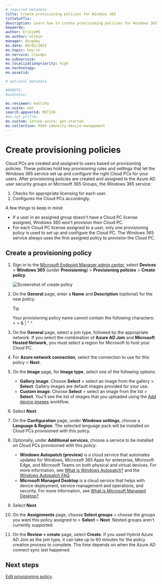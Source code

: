 ```yaml
---
# required metadata
title: Create provisioning policies for Windows 365
titleSuffix:
description: Learn how to create provisioning policies for Windows 365.
keywords:
author: ErikjeMS  
ms.author: erikje
manager: dougeby
ms.date: 08/01/2022
ms.topic: how-to
ms.service: cloudpc
ms.subservice:
ms.localizationpriority: high
ms.technology:
ms.assetid: 

# optional metadata

#ROBOTS:
#audience:

ms.reviewer: mattsha
ms.suite: ems
search.appverid: MET150
#ms.tgt_pltfrm:
ms.custom: intune-azure; get-started
ms.collection: M365-identity-device-management
---
```


# Create provisioning policies

Cloud PCs are created and assigned to users based on provisioning policies. These policies hold key provisioning rules and settings that let the Windows 365 service set up and configure the right Cloud PCs for your users. After provisioning policies are created and assigned to the Azure AD user security groups or Microsoft 365 Groups, the Windows 365 service:

1. Checks for appropriate licensing for each user.
2. Configures the Cloud PCs accordingly.

A few things to keep in mind:

- If a user in an assigned group doesn’t have a Cloud PC license assigned, Windows 365 won’t provision their Cloud PC.
- For each Cloud PC license assigned to a user, only one provisioning policy is used to set up and configure the Cloud PC. The Windows 365 service always uses the first assigned policy to provision the Cloud PC.

## Create a provisioning policy

1. Sign in to the [Microsoft Endpoint Manager admin center](https://go.microsoft.com/fwlink/?linkid=2109431), select **Devices** > **Windows 365** (under **Provisioning**) > **Provisioning policies** > **Create policy**.

   ![Screenshot of create policy](./media/create-provisioning-policy/create-policy.png)
2. On the **General** page, enter a **Name** and **Description** (optional) for the new policy.

   > [!TIP]
   > Your provisioning policy name cannot contain the following characters: < > & | " ^

3. On the **General** page, select a join type, followed by the appropriate network. If you select the combination of **Azure AD Join** and **Microsoft Hosted Network**, you must select a region for Microsoft to host your Cloud PC.
4. For **Azure network connection**, select the connection to use for this policy > **Next**.
5. On the **Image** page, for **Image type**, select one of the following options:
    - **Gallery image**: Choose **Select** > select an image from the gallery > **Select**. Gallery images are default images provided for your use.
    - **Custom image**:  Choose **Select** > select an image from the list > **Select**. You'll see the list of images that you uploaded using the [Add device images](add-device-images.md) workflow.
6. Select **Next**.
7. On the **Configuration** page, under **Windows settings**, choose a **Language & Region**. The selected language pack will be installed on Cloud PCs provisioned with this policy.
8. Optionally, under **Additional services**, choose a service to be installed on Cloud PCs provisioned with this policy:
    - **Windows Autopatch (preview)** is a cloud service that automates updates for Windows, Microsoft 365 Apps for enterprise, Microsoft Edge, and Microsoft Teams on both physical and virtual devices. For more information, see [What is Windows Autopatch?](/windows/deployment/windows-autopatch/overview/windows-autopatch-overview) and the [Windows Autopatch FAQ](https://go.microsoft.com/fwlink/?linkid=2200228).
    - **Microsoft Managed Desktop** is a cloud service that helps with device deployment, service management and operations, and security. For more information, see [What is Microsoft Managed Desktop?](/managed-desktop/intro/)
9. Select **Next**.
10. On the **Assignments** page, choose **Select groups** > choose the groups you want this policy assigned to > **Select** > **Next**. Nested groups aren't currently supported.
11. On the **Review + create** page, select **Create**. If you used Hybrid Azure AD Join as the join type, it can take up to 60 minutes for the policy creation process to complete. The time depends on when the Azure AD connect sync last happened.

<!-- ########################## -->
## Next steps

[Edit provisioning policy](edit-provisioning-policy.md).

